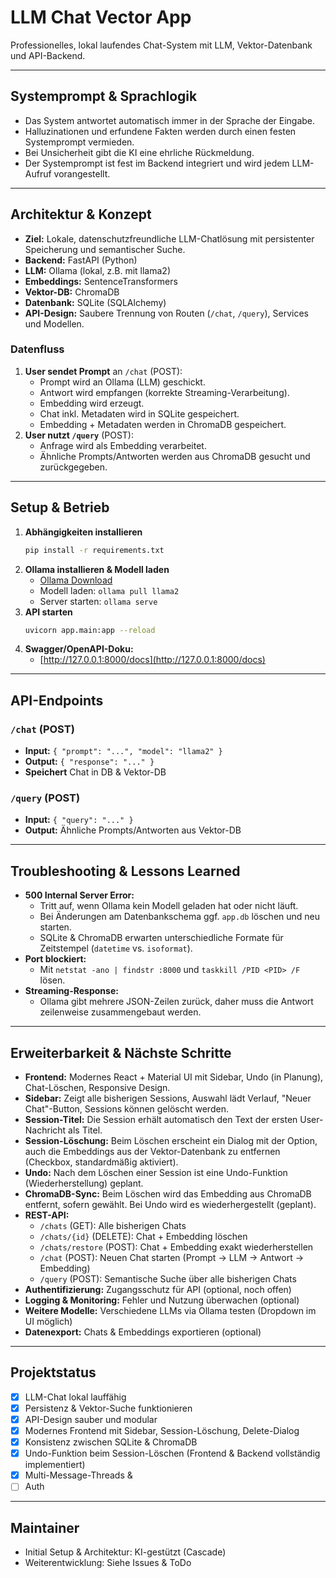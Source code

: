# LLM Chat Vector App

Professionelles, lokal laufendes Chat-System mit LLM, Vektor-Datenbank und API-Backend.

---

## Systemprompt & Sprachlogik

- Das System antwortet automatisch immer in der Sprache der Eingabe.
- Halluzinationen und erfundene Fakten werden durch einen festen Systemprompt vermieden.
- Bei Unsicherheit gibt die KI eine ehrliche Rückmeldung.
- Der Systemprompt ist fest im Backend integriert und wird jedem LLM-Aufruf vorangestellt.

---

## Architektur & Konzept

- **Ziel:** Lokale, datenschutzfreundliche LLM-Chatlösung mit persistenter Speicherung und semantischer Suche.
- **Backend:** FastAPI (Python)
- **LLM:** Ollama (lokal, z.B. mit llama2)
- **Embeddings:** SentenceTransformers
- **Vektor-DB:** ChromaDB
- **Datenbank:** SQLite (SQLAlchemy)
- **API-Design:** Saubere Trennung von Routen (`/chat`, `/query`), Services und Modellen.

### Datenfluss
1. **User sendet Prompt** an `/chat` (POST):
    - Prompt wird an Ollama (LLM) geschickt.
    - Antwort wird empfangen (korrekte Streaming-Verarbeitung).
    - Embedding wird erzeugt.
    - Chat inkl. Metadaten wird in SQLite gespeichert.
    - Embedding + Metadaten werden in ChromaDB gespeichert.
2. **User nutzt `/query`** (POST):
    - Anfrage wird als Embedding verarbeitet.
    - Ähnliche Prompts/Antworten werden aus ChromaDB gesucht und zurückgegeben.

---

## Setup & Betrieb

1. **Abhängigkeiten installieren**
   ```sh
   pip install -r requirements.txt
   ```
2. **Ollama installieren & Modell laden**
   - [Ollama Download](https://ollama.com/)
   - Modell laden: `ollama pull llama2`
   - Server starten: `ollama serve`
3. **API starten**
   ```sh
   uvicorn app.main:app --reload
   ```
4. **Swagger/OpenAPI-Doku:**
   - [http://127.0.0.1:8000/docs](http://127.0.0.1:8000/docs)

---

## API-Endpoints

### `/chat` (POST)
- **Input:** `{ "prompt": "...", "model": "llama2" }`
- **Output:** `{ "response": "..." }`
- **Speichert** Chat in DB & Vektor-DB

### `/query` (POST)
- **Input:** `{ "query": "..." }`
- **Output:** Ähnliche Prompts/Antworten aus Vektor-DB

---

## Troubleshooting & Lessons Learned

- **500 Internal Server Error:**
  - Tritt auf, wenn Ollama kein Modell geladen hat oder nicht läuft.
  - Bei Änderungen am Datenbankschema ggf. `app.db` löschen und neu starten.
  - SQLite & ChromaDB erwarten unterschiedliche Formate für Zeitstempel (`datetime` vs. `isoformat`).
- **Port blockiert:**
  - Mit `netstat -ano | findstr :8000` und `taskkill /PID <PID> /F` lösen.
- **Streaming-Response:**
  - Ollama gibt mehrere JSON-Zeilen zurück, daher muss die Antwort zeilenweise zusammengebaut werden.

---

## Erweiterbarkeit & Nächste Schritte

- **Frontend:** Modernes React + Material UI mit Sidebar, Undo (in Planung), Chat-Löschen, Responsive Design.
- **Sidebar:** Zeigt alle bisherigen Sessions, Auswahl lädt Verlauf, "Neuer Chat"-Button, Sessions können gelöscht werden.
- **Session-Titel:** Die Session erhält automatisch den Text der ersten User-Nachricht als Titel.
- **Session-Löschung:** Beim Löschen erscheint ein Dialog mit der Option, auch die Embeddings aus der Vektor-Datenbank zu entfernen (Checkbox, standardmäßig aktiviert).
- **Undo:** Nach dem Löschen einer Session ist eine Undo-Funktion (Wiederherstellung) geplant.
- **ChromaDB-Sync:** Beim Löschen wird das Embedding aus ChromaDB entfernt, sofern gewählt. Bei Undo wird es wiederhergestellt (geplant).
- **REST-API:**
  - `/chats` (GET): Alle bisherigen Chats
  - `/chats/{id}` (DELETE): Chat + Embedding löschen
  - `/chats/restore` (POST): Chat + Embedding exakt wiederherstellen
  - `/chat` (POST): Neuen Chat starten (Prompt → LLM → Antwort → Embedding)
  - `/query` (POST): Semantische Suche über alle bisherigen Chats
- **Authentifizierung:** Zugangsschutz für API (optional, noch offen)
- **Logging & Monitoring:** Fehler und Nutzung überwachen (optional)
- **Weitere Modelle:** Verschiedene LLMs via Ollama testen (Dropdown im UI möglich)
- **Datenexport:** Chats & Embeddings exportieren (optional)

---


## Projektstatus
- [x] LLM-Chat lokal lauffähig
- [x] Persistenz & Vektor-Suche funktionieren
- [x] API-Design sauber und modular
- [x] Modernes Frontend mit Sidebar, Session-Löschung, Delete-Dialog
- [x] Konsistenz zwischen SQLite & ChromaDB
- [x] Undo-Funktion beim Session-Löschen (Frontend & Backend vollständig implementiert)
- [x] Multi-Message-Threads & 
- [ ] Auth

---

## Maintainer
- Initial Setup & Architektur: KI-gestützt (Cascade)
- Weiterentwicklung: Siehe Issues & ToDo
